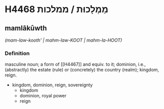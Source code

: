 # H4468 מַמְלָכוּת / ממלכות

## mamlâkûwth

_(mam-law-kooth' | mahm-law-KOOT | mahm-la-HOOT)_

### Definition

masculine noun; a form of [[H4467]] and equiv. to it; dominion, i.e., (abstractly) the estate (rule) or (concretely) the country (realm); kingdom, reign.

- kingdom, dominion, reign, sovereignty
    - kingdom
    - dominion, royal power
    - reign
